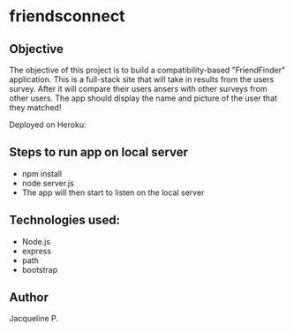# friendsconnect

## Objective 
The objective of this project is to build a compatibility-based "FriendFinder" application. This is a full-stack site that will take in results from the users survey. After it will compare their users ansers with other surveys from other users. The app should display the name and picture of the user that they matched!

Deployed on Heroku: 

## Steps to run app on local server
- npm install
- node server.js
- The app will then start to listen on the local server
    
## Technologies used:
- Node.js
- express
- path
- bootstrap
  

## Author
Jacqueline P. 
